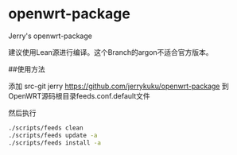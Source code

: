 # openwrt-package
Jerry's openwrt-package

建议使用Lean源进行编译。这个Branch的argon不适合官方版本。

##使用方法

添加 src-git jerry https://github.com/jerrykuku/openwrt-package 到 OpenWRT源码根目录feeds.conf.default文件

然后执行

```bash
./scripts/feeds clean
./scripts/feeds update -a
./scripts/feeds install -a
```
